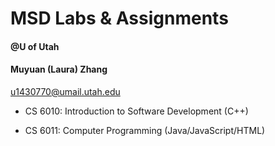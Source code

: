 # MSD Labs & Assignments

#### @U of Utah

#### Muyuan (Laura) Zhang

u1430770@umail.utah.edu

* CS 6010: Introduction to Software Development (C++)

* CS 6011: Computer Programming (Java/JavaScript/HTML)
